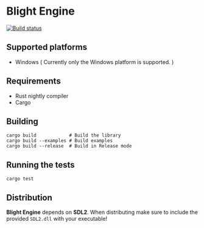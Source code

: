 # Blight Engine

[![Build status](https://ci.appveyor.com/api/projects/status/i4h48nhyq6f5i8f4?svg=true)](https://ci.appveyor.com/project/snorrwe/blight-engine)

## Supported platforms

- Windows ( Currently only the Windows platform is supported. )

## Requirements

- Rust nightly compiler
- Cargo

## Building

```
cargo build            # Build the library
cargo build --examples # Build examples
cargo build --release  # Build in Release mode
```

## Running the tests

```
cargo test
```

## Distribution

__Blight Engine__ depends on __SDL2__. When distributing make sure to include the provided `SDL2.dll` with your executable!
